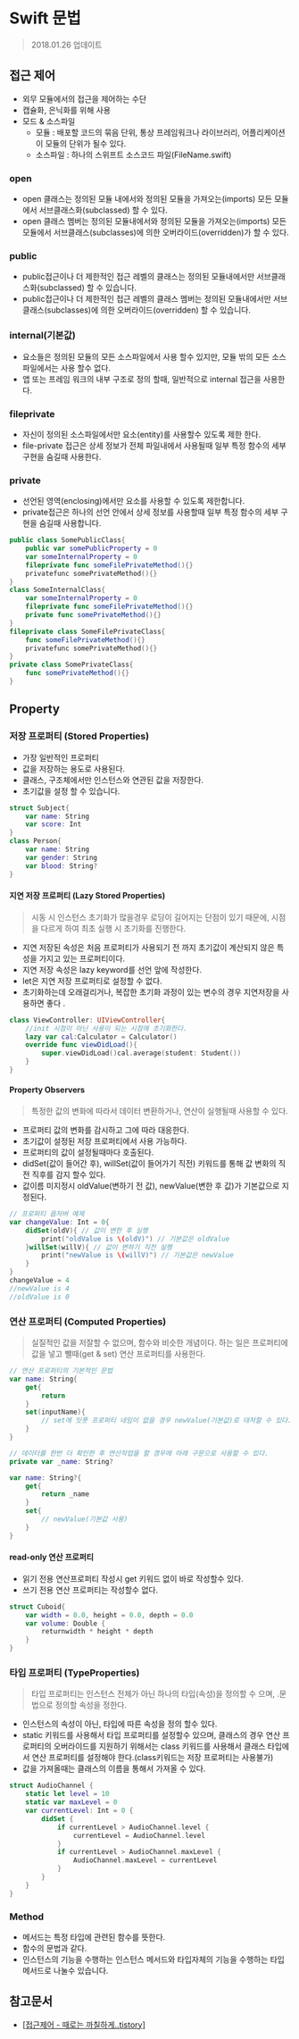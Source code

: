 # Swift 문법
> 2018.01.26 업데이트    

## 접근 제어
* 외무 모듈에서의 접근을 제어하는 수단    
* 캡슐화, 은닉화를 위해 사용      
* 모드 & 소스파일    
    * 모듈 : 배포할 코드의 묶음 단위, 통상 프레임워크나 라이브러리, 어플리케이션이 모듈의 단위가 될수 있다.   
    * 소스파일 : 하나의 스위프트 소스코드 파일(FileName.swift)   

### open
* open 클래스는 정의된 모듈 내에서와 정의된 모듈을 가져오는(imports) 모든 모듈에서 서브클래스화(subclassed) 할 수 있다.   
* open 클래스 멤버는 정의된 모듈내에서와 정의된 모듈을 가져오는(imports) 모든 모듈에서 서브클래스(subclasses)에 의한 오버라이드(overridden)가 할 수 있다.   

### public
* public접근이나 더 제한적인 접근 레벨의 클래스는 정의된 모듈내에서만 서브클래스화(subclassed) 할 수 있습니다.   
* public접근이나 더 제한적인 접근 레벨의 클래스 멤버는 정의된 모듈내에서만 서브클래스(subclasses)에 의한 오버라이드(overridden) 할 수 있습니다.   

### internal(기본값)
* 요소들은 정의된 모듈의 모든 소스파일에서 사용 할수 있지만, 모듈 밖의 모든 소스 파일에서는 사용 할수 없다. 
* 앱 또는 프레임 워크의 내부 구조로 정의 할때, 일반적으로 internal 접근을 사용한다.

### fileprivate
* 자신이 정의된 소스파일에서만 요소(entity)를 사용할수 있도록 제한 한다.
* file-private 접근은 상세 정보가 전체 파일내에서 사용될때 일부 특정 함수의 세부 구현을 숨길때 사용한다.

### private
* 선언된 영역(enclosing)에서만 요소를 사용할 수 있도록 제한합니다. 
* private접근은 하나의 선언 안에서 상세 정보를 사용할때 일부 특정 함수의 세부 구현을 숨길때 사용합니다.


```swift
public class SomePublicClass{
    public var somePublicProperty = 0
    var someInternalProperty = 0
    fileprivate func someFilePrivateMethod(){}
    privatefunc somePrivateMethod(){}
} 
class SomeInternalClass{
    var someInternalProperty = 0
    fileprivate func someFilePrivateMethod(){}
    private func somePrivateMethod(){}
}
fileprivate class SomeFilePrivateClass{
    func someFilePrivateMethod(){}
    privatefunc somePrivateMethod(){}
} 
private class SomePrivateClass{
    func somePrivateMethod(){}
}
```

## Property

### 저장 프로퍼티 (Stored Properties)
* 가장 일반적인 프로퍼티   
* 값을 저장하는 용도로 사용된다.   
* 클래스, 구조체에서만 인스턴스와 연관된 값을 저장한다.   
* 초기값을 설정 할 수 있습니다.  

```swift
struct Subject{
    var name: String
    var score: Int
}
class Person{
    var name: String
    var gender: String
    var blood: String?
}
```

#### 지연 저장 프로퍼티 (Lazy Stored Properties)
> 시동 시 인스턴스 초기화가 많을경우 로딩이 길어지는 단점이 있기 때문에, 시점을 다르게 하여 최초 실행 시 초기화를 진행한다.

* 지연 저장된 속성은 처음 프로퍼티가 사용되기 전 까지 초기값이 계산되지 않은 특성을 가지고 있는 프로퍼티이다.  
* 지연 저장 속성은 lazy keyword를 선언 앞에 작성한다.  
* let은 지연 저장 프로퍼티로 설정할 수 없다.  
* 초기화하는데 오래걸리거나, 복잡한 초기화 과정이 있는 변수의 경우 지연저장을 사용하면 좋다 .

```swift
class ViewController: UIViewController{
    //init 시점이 아닌 사용이 되는 시점에 초기화한다. 
    lazy var cal:Calculator = Calculator()
    override func viewDidLoad(){
        super.viewDidLoad()cal.average(student: Student())
    }
}
```

#### Property Observers
> 특정한 값의 변화에 따라서 데이터 변환하거나, 연산이 실행될때 사용할 수 있다.   

* 프로퍼티 값의 변화를 감시하고 그에 따라 대응한다.    
* 초기값이 설정된 저장 프로퍼티에서 사용 가능하다.   
* 프로퍼티의 값이 설정될때마다 호출된다.   
* didSet(값이 들어간 후), willSet(값이 들어가기 직전) 키워드를 통해 값 변화의 직전 직후를 감지 할수 있다.   
* 값이름 미지정시 oldValue(변하기 전 값), newValue(변한 후 값)가 기본값으로 지정된다.   

```swift
// 프로퍼티 옵저버 예제
var changeValue: Int = 0{
    didSet(oldV){ // 값이 변한 후 실행
        print("oldValue is \(oldV)") // 기본값은 oldValue
    }willSet(willV){ // 값이 변하기 직전 실행
        print("newValue is \(willV)") // 기본값은 newValue
    }
}
changeValue = 4
//newValue is 4
//oldValue is 0
```

### 연산 프로퍼티 (Computed Properties)
> 실질적인 값을 저잘할 수 없으며, 함수와 비슷한 개념이다. 하는 일은 프로퍼티에 값을 넣고 뺄때(get & set) 연산 프로퍼티를 사용한다.   

```swift
// 연산 프로퍼티의 기본적인 문법
var name: String{
    get{
        return
    }
    set(inputName){
        // set에 잇풋 프로퍼티 네임이 없을 경우 newValue(기본값)로 대처할 수 있다.
    }
}
```

```swift
// 데이터를 한번 더 확인한 후 연산작업을 할 경우에 아래 구문으로 사용할 수 있다.
private var _name: String?

var name: String?{
    get{
        return _name
    }
    set{
        // newValue(기본값 사용)
    }
}
```

#### read-only 연산 프로퍼티
* 읽기 전용 연산프로퍼티 작성시 get 키워드 없이 바로 작성할수 있다.     
* 쓰기 전용 연산 프로퍼티는 작성할수 없다.   

```swift
struct Cuboid{
    var width = 0.0, height = 0.0, depth = 0.0
    var volume: Double {
        returnwidth * height * depth
    }
}
```

### 타입 프로퍼티 (TypeProperties)
> 타입 프로퍼티는 인스턴스 전체가 아닌 하나의 타입(속성)을 정의할 수 으며, .문법으로 정의할 속성을 정한다.

* 인스턴스의 속성이 아닌, 타입에 따른 속성을 정의 할수 있다.  
* static 키워드를 사용해서 타입 프로퍼티를 설정할수 있으며, 클래스의 경우 연산 프로퍼티의 오버라이드를 지원하기 위해서는 class 키워드를 사용해서 클래스 타입에서 연산 프로퍼티를 설정해야 한다.(class키워드는 저장 프로퍼티는 사용불가) 
* 값을 가져올때는 클래스의 이름을 통해서 가져올 수 있다.

```swift
struct AudioChannel {
    static let level = 10
    static var maxLevel = 0
    var currentLevel: Int = 0 {
        didSet {
            if currentLevel > AudioChannel.level {
                currentLevel = AudioChannel.level            
            }
            if currentLevel > AudioChannel.maxLevel {
                AudioChannel.maxLevel = currentLevel
            }
        }
    }
}
```

### Method
* 메서드는 특정 타입에 관련된 함수를 뜻한다.  
* 함수의 문법과 같다.  
* 인스턴스의 기능을 수행하는 인스턴스 메서드와 타입자체의 기능을 수행하는 타입 메서드로 나눌수 있습니다.

## 참고문서
* [[접근제어 - 때로는 까칠하게..tistory]](http://kka7.tistory.com/29)